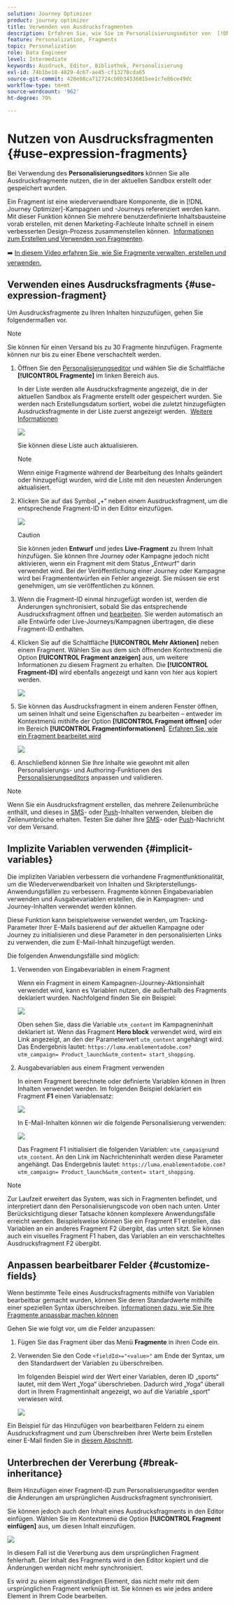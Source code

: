 ```yaml
---
solution: Journey Optimizer
product: journey optimizer
title: Verwenden von Ausdrucksfragmenten
description: Erfahren Sie, wie Sie im Personalisierungseditor von  [!DNL Journey Optimizer]  Ausdrucksfragmente verwenden können.
feature: Personalization, Fragments
topic: Personalization
role: Data Engineer
level: Intermediate
keywords: Ausdruck, Editor, Bibliothek, Personalisierung
exl-id: 74b1be18-4829-4c67-ae45-cf13278cda65
source-git-commit: 428e08ca712724cb0b3453681bee1c7e86ce49dc
workflow-type: tm+mt
source-wordcount: '962'
ht-degree: 70%

---
```


# Nutzen von Ausdrucksfragmenten {#use-expression-fragments}

Bei Verwendung des **Personalisierungseditors** können Sie alle Ausdrucksfragmente nutzen, die in der aktuellen Sandbox erstellt oder gespeichert wurden.

Ein Fragment ist eine wiederverwendbare Komponente, die in [!DNL Journey Optimizer]-Kampagnen und -Journeys referenziert werden kann. Mit dieser Funktion können Sie mehrere benutzerdefinierte Inhaltsbausteine vorab erstellen, mit denen Marketing-Fachleute Inhalte schnell in einem verbesserten Design-Prozess zusammenstellen können.  [Informationen zum Erstellen und Verwenden von Fragmenten](../content-management/fragments.md).

➡️ [In diesem Video erfahren Sie, wie Sie Fragmente verwalten, erstellen und verwenden.](../content-management/fragments.md#video-fragments)

## Verwenden eines Ausdrucksfragments {#use-expression-fragment}

Um Ausdrucksfragmente zu Ihren Inhalten hinzuzufügen, gehen Sie folgendermaßen vor.

>[!NOTE]
>
>Sie können für einen Versand bis zu 30 Fragmente hinzufügen. Fragmente können nur bis zu einer Ebene verschachtelt werden.

1. Öffnen Sie den [Personalisierungseditor](personalization-build-expressions.md) und wählen Sie die Schaltfläche **[!UICONTROL Fragmente]** im linken Bereich aus.

   In der Liste werden alle Ausdrucksfragmente angezeigt, die in der aktuellen Sandbox als Fragmente erstellt oder gespeichert wurden. Sie werden nach Erstellungsdatum sortiert, wobei die zuletzt hinzugefügten Ausdrucksfragmente in der Liste zuerst angezeigt werden.  [Weitere Informationen](../content-management/fragments.md#create-expression-fragment)

   ![](assets/expression-fragments-pane.png)

   Sie können diese Liste auch aktualisieren.

   >[!NOTE]
   >
   >Wenn einige Fragmente während der Bearbeitung des Inhalts geändert oder hinzugefügt wurden, wird die Liste mit den neuesten Änderungen aktualisiert.

1. Klicken Sie auf das Symbol „+“ neben einem Ausdrucksfragment, um die entsprechende Fragment-ID in den Editor einzufügen.

   ![](assets/expression-fragment-add.png)

   >[!CAUTION]
   >
   >Sie können jeden **Entwurf** und jedes **Live-Fragment** zu Ihrem Inhalt hinzufügen. Sie können Ihre Journey oder Kampagne jedoch nicht aktivieren, wenn ein Fragment mit dem Status „Entwurf“ darin verwendet wird. Bei der Veröffentlichung einer Journey oder Kampagne wird bei Fragmententwürfen ein Fehler angezeigt. Sie müssen sie erst genehmigen, um sie veröffentlichen zu können.

1. Wenn die Fragment-ID einmal hinzugefügt worden ist, werden die Änderungen synchronisiert, sobald Sie das entsprechende Ausdrucksfragment öffnen und [bearbeiten](../content-management/fragments.md#edit-fragments). Sie werden automatisch an alle Entwürfe oder Live-Journeys/Kampagnen übertragen, die diese Fragment-ID enthalten.

1. Klicken Sie auf die Schaltfläche **[!UICONTROL Mehr Aktionen]** neben einem Fragment. Wählen Sie aus dem sich öffnenden Kontextmenü die Option **[!UICONTROL Fragment anzeigen]** aus, um weitere Informationen zu diesem Fragment zu erhalten. Die **[!UICONTROL Fragment-ID]** wird ebenfalls angezeigt und kann von hier aus kopiert werden.

   ![](assets/expression-fragment-view.png)

1. Sie können das Ausdrucksfragment in einem anderen Fenster öffnen, um seinen Inhalt und seine Eigenschaften zu bearbeiten – entweder im Kontextmenü mithilfe der Option **[!UICONTROL Fragment öffnen]** oder im Bereich **[!UICONTROL Fragmentinformationen]**. [Erfahren Sie, wie ein Fragment bearbeitet wird](../content-management/fragments.md#edit-fragments)

   ![](assets/expression-fragment-open.png)

1. Anschließend können Sie Ihre Inhalte wie gewohnt mit allen Personalisierungs- und Authoring-Funktionen des [Personalisierungseditors](personalization-build-expressions.md) anpassen und validieren.

>[!NOTE]
>
>Wenn Sie ein Ausdrucksfragment erstellen, das mehrere Zeilenumbrüche enthält, und dieses in [SMS](../sms/create-sms.md#sms-content)- oder [Push](../push/design-push.md)-Inhalten verwenden, bleiben die Zeilenumbrüche erhalten. Testen Sie daher Ihre [SMS](../sms/send-sms.md)- oder [Push](../push/send-push.md)-Nachricht vor dem Versand.

## Implizite Variablen verwenden {#implicit-variables}

Die impliziten Variablen verbessern die vorhandene Fragmentfunktionalität, um die Wiederverwendbarkeit von Inhalten und Skripterstellungs-Anwendungsfällen zu verbessern. Fragmente können Eingabevariablen verwenden und Ausgabevariablen erstellen, die in Kampagnen- und Journey-Inhalten verwendet werden können.

Diese Funktion kann beispielsweise verwendet werden, um Tracking-Parameter Ihrer E-Mails basierend auf der aktuellen Kampagne oder Journey zu initialisieren und diese Parameter in den personalisierten Links zu verwenden, die zum E-Mail-Inhalt hinzugefügt werden.

Die folgenden Anwendungsfälle sind möglich:

1. Verwenden von Eingabevariablen in einem Fragment

   Wenn ein Fragment in einem Kampagnen-/Journey-Aktionsinhalt verwendet wird, kann es Variablen nutzen, die außerhalb des Fragments deklariert wurden. Nachfolgend finden Sie ein Beispiel:

   ![](../personalization/assets/variable-in-a-fragment.png)

   Oben sehen Sie, dass die Variable `utm_content` im Kampagneninhalt deklariert ist. Wenn das Fragment **Hero block** verwendet wird, wird ein Link angezeigt, an den der Parameterwert `utm_content` angehängt wird. Das Endergebnis lautet: `https://luma.enablementadobe.com?utm_campaign= Product_launch&utm_content= start_shopping`.

1. Ausgabevariablen aus einem Fragment verwenden

   In einem Fragment berechnete oder definierte Variablen können in Ihren Inhalten verwendet werden. Im folgenden Beispiel deklariert ein Fragment **F1** einen Variablensatz:

   ![](../personalization/assets/personalize-with-variables.png)

   In E-Mail-Inhalten können wir die folgende Personalisierung verwenden:

   ![](../personalization/assets/use-fragment-variable.png)

   Das Fragment F1 initialisiert die folgenden Variablen: `utm_campaign`und `utm_content`. An den Link im Nachrichteninhalt werden diese Parameter angehängt. Das Endergebnis lautet: `https://luma.enablementadobe.com?utm_campaign= Product_launch&utm_content= start_shopping`.

>[!NOTE]
>
>Zur Laufzeit erweitert das System, was sich in Fragmenten befindet, und interpretiert dann den Personalisierungscode von oben nach unten. Unter Berücksichtigung dieser Tatsache können komplexere Anwendungsfälle erreicht werden. Beispielsweise können Sie ein Fragment F1 erstellen, das Variablen an ein anderes Fragment F2 übergibt, das unten sitzt. Sie können auch ein visuelles Fragment F1 haben, das Variablen an ein verschachteltes Ausdrucksfragment F2 übergibt.


## Anpassen bearbeitbarer Felder {#customize-fields}

Wenn bestimmte Teile eines Ausdrucksfragments mithilfe von Variablen bearbeitbar gemacht wurden, können Sie deren Standardwerte mithilfe einer speziellen Syntax überschreiben. [Informationen dazu, wie Sie Ihre Fragmente anpassbar machen können](../content-management/customizable-fragments.md)

Gehen Sie wie folgt vor, um die Felder anzupassen:

1. Fügen Sie das Fragment über das Menü **Fragmente** in ihren Code ein.

1. Verwenden Sie den Code `<fieldId>="<value>"` am Ende der Syntax, um den Standardwert der Variablen zu überschreiben.

   Im folgenden Beispiel wird der Wert einer Variablen, deren ID „sports“ lautet, mit dem Wert „Yoga“ überschrieben. Dadurch wird „Yoga“ überall dort in Ihrem Fragmentinhalt angezeigt, wo auf die Variable „sport“ verwiesen wird.

   ![](../content-management/assets/fragment-expression-use.png)

Ein Beispiel für das Hinzufügen von bearbeitbaren Feldern zu einem Ausdrucksfragment und zum Überschreiben ihrer Werte beim Erstellen einer E-Mail finden Sie in [diesem Abschnitt](../content-management/customizable-fragments.md#example).

## Unterbrechen der Vererbung {#break-inheritance}

Beim Hinzufügen einer Fragment-ID zum Personalisierungseditor werden die Änderungen am ursprünglichen Ausdrucksfragment synchronisiert.

Sie können jedoch auch den Inhalt eines Ausdrucksfragments in den Editor einfügen. Wählen Sie im Kontextmenü die Option **[!UICONTROL Fragment einfügen]** aus, um diesen Inhalt einzufügen.

![](assets/expression-fragment-paste.png)

In diesem Fall ist die Vererbung aus dem ursprünglichen Fragment fehlerhaft. Der Inhalt des Fragments wird in den Editor kopiert und die Änderungen werden nicht mehr synchronisiert.

Es wird zu einem eigenständigen Element, das nicht mehr mit dem ursprünglichen Fragment verknüpft ist. Sie können es wie jedes andere Element in Ihrem Code bearbeiten.

